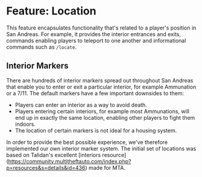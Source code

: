 # Feature: Location
This feature encapsulates functionality that's related to a player's position in San Andreas. For
example, it provides the interior entrances and exits, commands enabling players to teleport to
one another and informational commands such as `/locate`.

## Interior Markers
There are hundreds of interior markers spread out throughout San Andreas that enable you to enter or
exit a particular interior, for example Ammunation or a 7/11. The default markers have a few
important downsides to them:

  - Players can enter an interior as a way to avoid death.
  - Players entering certain interiors, for example most Ammunations, will end up in exactly the
    same location, enabling other players to fight them indoors.
  - The location of certain markers is not ideal for a housing system.

In order to provide the best possible experience, we've therefore implemented our own interior
marker system. The initial set of locations was based on Talidan's excellent [interiors resource]
(https://community.multitheftauto.com/index.php?p=resources&s=details&id=436) made for MTA.
